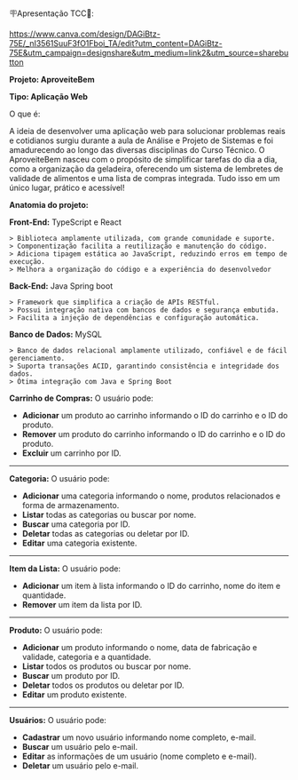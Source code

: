 🪧Apresentação TCC🔗:

https://www.canva.com/design/DAGiBtz-75E/_nI3561SuuF3fO1Fboi_TA/edit?utm_content=DAGiBtz-75E&utm_campaign=designshare&utm_medium=link2&utm_source=sharebutton

**Projeto: AproveiteBem** 

**Tipo: Aplicação Web** 

O que é: 

A ideia de desenvolver uma aplicação web para solucionar problemas reais e cotidianos surgiu durante a aula de Análise e Projeto de Sistemas e foi amadurecendo ao longo das diversas disciplinas do Curso Técnico. O AproveiteBem nasceu com o propósito de simplificar tarefas do dia a dia, como a organização da geladeira, oferecendo um sistema de lembretes de validade de alimentos e uma lista de compras integrada. Tudo isso em um único lugar, prático e acessível! 

**Anatomia do projeto:**  

**Front-End:** TypeScript e React 
	
 	> Biblioteca amplamente utilizada, com grande comunidade e suporte.
	> Componentização facilita a reutilização e manutenção do código.
 	> Adiciona tipagem estática ao JavaScript, reduzindo erros em tempo de execução.
	> Melhora a organização do código e a experiência do desenvolvedor

**Back-End:** Java Spring boot 

	> Framework que simplifica a criação de APIs RESTful.
	> Possui integração nativa com bancos de dados e segurança embutida.
	> Facilita a injeção de dependências e configuração automática.

**Banco de Dados:** MySQL 

	> Banco de dados relacional amplamente utilizado, confiável e de fácil gerenciamento.
	> Suporta transações ACID, garantindo consistência e integridade dos dados.
	> Ótima integração com Java e Spring Boot
 

 **Carrinho de Compras:** O usuário pode:  

- **Adicionar** um produto ao carrinho informando o ID do carrinho e o ID do produto.  
- **Remover** um produto do carrinho informando o ID do carrinho e o ID do produto.  
- **Excluir** um carrinho por ID.  

---  

**Categoria:** O usuário pode:  

- **Adicionar** uma categoria informando o nome, produtos relacionados e forma de armazenamento.  
- **Listar** todas as categorias ou buscar por nome.  
- **Buscar** uma categoria por ID.  
- **Deletar** todas as categorias ou deletar por ID.  
- **Editar** uma categoria existente.  

---  

**Item da Lista:** O usuário pode:  

- **Adicionar** um item à lista informando o ID do carrinho, nome do item e quantidade.  
- **Remover** um item da lista por ID.  

---  

**Produto:** O usuário pode:  

- **Adicionar** um produto informando o nome, data de fabricação e validade, categoria e a quantidade.  
- **Listar** todos os produtos ou buscar por nome.  
- **Buscar** um produto por ID.  
- **Deletar** todos os produtos ou deletar por ID.  
- **Editar** um produto existente.  

---  

**Usuários:** O usuário pode:  

- **Cadastrar** um novo usuário informando nome completo, e-mail.
- **Buscar** um usuário pelo e-mail.  
- **Editar** as informações de um usuário (nome completo e e-mail).  
- **Deletar** um usuário pelo e-mail.  
